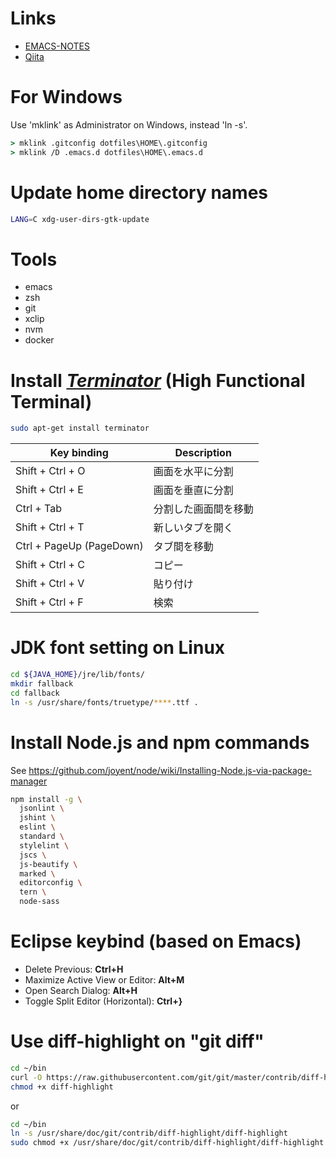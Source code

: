 # Links

- [EMACS-NOTES](EMACS-NOTES.md)
- [Qiita](//qiita.com/ybiquitous)

# For Windows

Use 'mklink' as Administrator on Windows, instead 'ln -s'.

```bat
> mklink .gitconfig dotfiles\HOME\.gitconfig
> mklink /D .emacs.d dotfiles\HOME\.emacs.d
```

# Update home directory names

```sh
LANG=C xdg-user-dirs-gtk-update
```

# Tools

- emacs
- zsh
- git
- xclip
- nvm
- docker

# Install _[Terminator](http://gnometerminator.blogspot.jp/)_ (High Functional Terminal)

```sh
sudo apt-get install terminator
```

| Key binding              | Description          |
| ------------------------ | -------------------- |
| Shift + Ctrl + O         | 画面を水平に分割     |
| Shift + Ctrl + E         | 画面を垂直に分割     |
| Ctrl + Tab               | 分割した画面間を移動 |
| Shift + Ctrl + T         | 新しいタブを開く     |
| Ctrl + PageUp (PageDown) | タブ間を移動         |
| Shift + Ctrl + C         | コピー               |
| Shift + Ctrl + V         | 貼り付け             |
| Shift + Ctrl + F         | 検索                 |

# JDK font setting on Linux

```sh
cd ${JAVA_HOME}/jre/lib/fonts/
mkdir fallback
cd fallback
ln -s /usr/share/fonts/truetype/****.ttf .
```

# Install Node.js and npm commands

See https://github.com/joyent/node/wiki/Installing-Node.js-via-package-manager

```sh
npm install -g \
  jsonlint \
  jshint \
  eslint \
  standard \
  stylelint \
  jscs \
  js-beautify \
  marked \
  editorconfig \
  tern \
  node-sass
```

# Eclipse keybind (based on Emacs)

- Delete Previous: __Ctrl+H__
- Maximize Active View or Editor: __Alt+M__
- Open Search Dialog: __Alt+H__
- Toggle Split Editor (Horizontal): __Ctrl+}__

# Use diff-highlight on "git diff"

```sh
cd ~/bin
curl -O https://raw.githubusercontent.com/git/git/master/contrib/diff-highlight/diff-highlight
chmod +x diff-highlight
```

or

```sh
cd ~/bin
ln -s /usr/share/doc/git/contrib/diff-highlight/diff-highlight
sudo chmod +x /usr/share/doc/git/contrib/diff-highlight/diff-highlight
```
